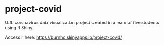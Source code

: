 # project-covid
U.S. coronavirus data visualization project created in a team of five students using R Shiny.

Access it here: https://burnhc.shinyapps.io/project-covid/
